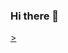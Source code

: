 ### Hi there 👋<picture>

 <source media="(prefers-color-scheme: dark)" srcset="YOUR-DARKMODE-IMAGE">
 <source media="(prefers-color-scheme: light)" srcset="YOUR-LIGHTMODE-IMAGE">
 <a href="#"<img alt="YOUR-ALT-TEXT" src="https://camo.githubusercontent.com/caad3fbfc499fc8d725867827dcc2c34d498a6827f657666c7deed53bcd14c0d/68747470733a2f2f696d672e736869656c64732e696f2f62616467652f2d4a6176615363726970742d3143314532453f7374796c653d666f722d7468652d6261646765266c6f676f3d6a617661736372697074266c6f676f436f6c6f723d7768697465266c6162656c436f6c6f723d334137364630">>
</picture></a>


